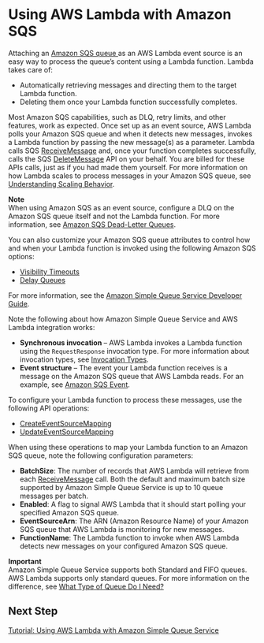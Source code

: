 # Using AWS Lambda with Amazon SQS<a name="with-sqs"></a>

Attaching an [Amazon SQS queue ](https://docs.aws.amazon.com/AWSSimpleQueueService/latest/SQSDeveloperGuide/Welcome.html) as an AWS Lambda event source is an easy way to process the queue’s content using a Lambda function\. Lambda takes care of:
+ Automatically retrieving messages and directing them to the target Lambda function\.
+ Deleting them once your Lambda function successfully completes\.

Most Amazon SQS capabilities, such as DLQ, retry limits, and other features, work as expected\. Once set up as an event source, AWS Lambda polls your Amazon SQS queue and when it detects new messages, invokes a Lambda function by passing the new message\(s\) as a parameter\. Lambda calls SQS [ReceiveMessage](https://docs.aws.amazon.com/AWSSimpleQueueService/latest/APIReference/API_ReceiveMessage.html) and, once your function completes successfully, calls the SQS [DeleteMessage](https://docs.aws.amazon.com/AWSSimpleQueueService/latest/APIReference/API_DeleteMessage.html) API on your behalf\. You are billed for these APIs calls, just as if you had made them yourself\. For more information on how Lambda scales to process messages in your Amazon SQS queue, see [Understanding Scaling Behavior](scaling.md)\.

**Note**  
When using Amazon SQS as an event source, configure a DLQ on the Amazon SQS queue itself and not the Lambda function\. For more information, see [Amazon SQS Dead\-Letter Queues](https://docs.aws.amazon.com/AWSSimpleQueueService/latest/SQSDeveloperGuide/sqs-dead-letter-queues.html)\.

You can also customize your Amazon SQS queue attributes to control how and when your Lambda function is invoked using the following Amazon SQS options:
+ [Visibility Timeouts](https://docs.aws.amazon.com/AWSSimpleQueueService/latest/SQSDeveloperGuide/sqs-visibility-timeout.html)
+ [Delay Queues](https://docs.aws.amazon.com/AWSSimpleQueueService/latest/SQSDeveloperGuide/sqs-delay-queues.html)

 For more information, see the [Amazon Simple Queue Service Developer Guide](https://docs.aws.amazon.com/AWSSimpleQueueService/latest/SQSDeveloperGuide/)\. 

Note the following about how Amazon Simple Queue Service and AWS Lambda integration works:
+ **Synchronous invocation** – AWS Lambda invokes a Lambda function using the `RequestResponse` invocation type\. For more information about invocation types, see [Invocation Types](invocation-options.md)\. 
+ **Event structure** – The event your Lambda function receives is a message on the Amazon SQS queue that AWS Lambda reads\. For an example, see [Amazon SQS Event](eventsources.md#eventsources-sqs)\.

 To configure your Lambda function to process these messages, use the following API operations:
+ [CreateEventSourceMapping](API_CreateEventSourceMapping.md)
+ [UpdateEventSourceMapping](API_UpdateEventSourceMapping.md)

When using these operations to map your Lambda function to an Amazon SQS queue, note the following configuration parameters:
+ **BatchSize**: The number of records that AWS Lambda will retrieve from each [ReceiveMessage](https://docs.aws.amazon.com/AWSSimpleQueueService/latest/APIReference/API_ReceiveMessage.html) call\. Both the default and maximum batch size supported by Amazon Simple Queue Service is up to 10 queue messages per batch\.
+ **Enabled**: A flag to signal AWS Lambda that it should start polling your specified Amazon SQS queue\. 
+ **EventSourceArn**: The ARN \(Amazon Resource Name\) of your Amazon SQS queue that AWS Lambda is monitoring for new messages\. 
+ **FunctionName**: The Lambda function to invoke when AWS Lambda detects new messages on your configured Amazon SQS queue\. 

**Important**  
Amazon Simple Queue Service supports both Standard and FIFO queues\. AWS Lambda supports only standard queues\. For more information on the difference, see [What Type of Queue Do I Need?](https://docs.aws.amazon.com/AWSSimpleQueueService/latest/SQSDeveloperGuide/Welcome.html#sqs-queue-types)

## Next Step<a name="wt-sqs-next-step-1"></a>

[Tutorial: Using AWS Lambda with Amazon Simple Queue Service](with-sqs-example.md)
